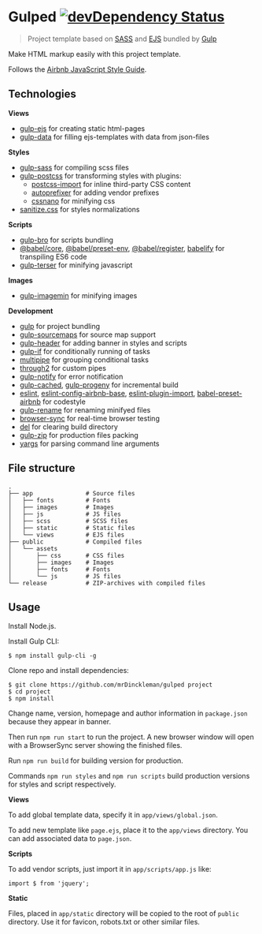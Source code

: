 # Gulped [![devDependency Status][daviddm-image]][daviddm-url]

> Project template based on [SASS](http://sass-lang.com/) and [EJS](http://ejs.co/) bundled by [Gulp](https://gulpjs.com/)

Make HTML markup easily with this project template.

Follows the [Airbnb JavaScript Style Guide](https://github.com/airbnb/javascript).

## Technologies

**Views**

* [gulp-ejs](https://www.npmjs.com/package/gulp-ejs) for creating static html-pages
* [gulp-data](https://www.npmjs.com/package/gulp-data) for filling ejs-templates with data from json-files

**Styles**

* [gulp-sass](https://www.npmjs.com/package/gulp-sass) for compiling scss files
* [gulp-postcss](https://www.npmjs.com/package/gulp-postcss) for transforming styles with plugins:
  + [postcss-import](https://www.npmjs.com/package/postcss-import) for inline third-party CSS content
  + [autoprefixer](https://www.npmjs.com/package/autoprefixer) for adding vendor prefixes
  + [cssnano](https://www.npmjs.com/package/cssnano) for minifying css
* [sanitize.css](https://www.npmjs.com/package/sanitize.css) for styles normalizations

**Scripts**

* [gulp-bro](https://www.npmjs.com/package/gulp-bro) for scripts bundling
* [@babel/core](https://www.npmjs.com/package/@babel/core), [@babel/preset-env](https://www.npmjs.com/package/@babel/preset-env), [@babel/register](https://www.npmjs.com/package/@babel/register), [babelify](https://www.npmjs.com/package/babelify) for transpiling ES6 code
* [gulp-terser](https://www.npmjs.com/package/gulp-terser) for minifying javascript

**Images**

* [gulp-imagemin](https://www.npmjs.com/package/gulp-imagemin) for minifying images

**Development**

* [gulp](https://www.npmjs.com/package/gulp) for project bundling
* [gulp-sourcemaps](https://www.npmjs.com/package/gulp-sourcemaps) for source map support
* [gulp-header](https://www.npmjs.com/package/gulp-header) for adding banner in styles and scripts
* [gulp-if](https://www.npmjs.com/package/gulp-if) for conditionally running of tasks
* [multipipe](https://www.npmjs.com/package/multipipe) for grouping conditional tasks
* [through2](https://www.npmjs.com/package/through2) for custom pipes
* [gulp-notify](https://www.npmjs.com/package/gulp-notify) for error notification
* [gulp-cached](https://www.npmjs.com/package/gulp-cached), [gulp-progeny](https://www.npmjs.com/package/gulp-progeny) for incremental build
* [eslint](https://www.npmjs.com/package/eslint), [eslint-config-airbnb-base](https://www.npmjs.com/package/eslint-config-airbnb-base), [eslint-plugin-import](https://www.npmjs.com/package/eslint-plugin-import), [babel-preset-airbnb](https://www.npmjs.com/package/babel-preset-airbnb) for codestyle
* [gulp-rename](https://www.npmjs.com/package/gulp-rename) for renaming minifyed files
* [browser-sync](https://www.npmjs.com/package/browser-sync) for real-time browser testing
* [del](https://www.npmjs.com/package/del) for clearing build directory
* [gulp-zip](https://www.npmjs.com/package/gulp-zip) for production files packing
* [yargs](https://www.npmjs.com/package/yargs) for parsing command line arguments

## File structure

    .
    ├── app               # Source files
    │   ├── fonts         # Fonts
    │   ├── images        # Images
    │   ├── js            # JS files
    │   ├── scss          # SCSS files
    │   ├── static        # Static files
    │   └── views         # EJS files
    ├── public            # Compiled files
    │   └── assets
    │       ├── css       # CSS files
    │       ├── images    # Images
    │       ├── fonts     # Fonts
    │       └── js        # JS files
    └── release           # ZIP-archives with compiled files

## Usage

Install Node.js.

Install Gulp CLI:

    $ npm install gulp-cli -g

Clone repo and install dependencies:

    $ git clone https://github.com/mrDinckleman/gulped project
    $ cd project
    $ npm install

Change name, version, homepage and author information in `package.json` because they appear in banner.

Then run `npm run start` to run the project. A new browser window will open with a BrowserSync server showing the finished files.

Run `npm run build` for building version for production.

Commands `npm run styles` and `npm run scripts` build production versions for styles and script respectively.

**Views**

To add global template data, specify it in `app/views/global.json`.

To add new template like `page.ejs`, place it to the `app/views` directory. You can add associated data to `page.json`.

**Scripts**

To add vendor scripts, just import it in `app/scripts/app.js` like:

    import $ from 'jquery';

**Static**

Files, placed in `app/static` directory will be copied to the root of `public` directory. Use it for favicon, robots.txt or other similar files.

[daviddm-image]: https://david-dm.org/mrDinckleman/gulped/dev-status.svg
[daviddm-url]: https://david-dm.org/mrDinckleman/gulped?type=dev
